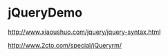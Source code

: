 # jQueryDemo


http://www.xiaoushuo.com/jquery/jquery-syntax.html

http://www.2cto.com/special/jQueryrm/
